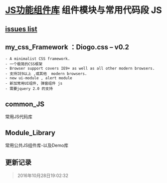 # [JS功能组件库](https://github.com/a233894432/MyCodeLibrary) 组件模块与常用代码段 JS
## [issues list](https://github.com/a233894432/MyCodeLibrary/issues)
## my_css_Framework ：Diogo.css – v0.2 
    - A minimalist CSS framework.
    - 一个极简的CSS框架
    - Browser support covers IE9+ as well as all other modern browsers.
    - 支持IE9以上 ,或其他  modern browsers.
    - new ui-module , alert module
    - 新加常用UI组件, 弹窗组件 js
    - 需要jquery 2.0 的支持

## common_JS 
常用JS代码库

## Module_Library
常用公共JS组件库-以及Demo库


## 更新记录
> 2016年10月28日19:02:32 